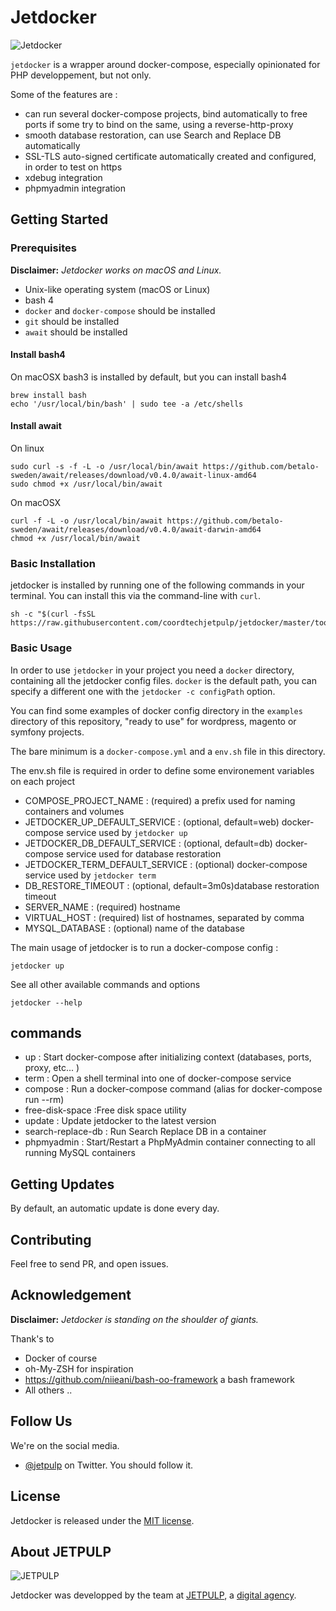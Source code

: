 Jetdocker
==============
![Jetdocker](https://raw.githubusercontent.com/docker/compose/master/logo.png "Docker Compose Logo")

`jetdocker` is a wrapper around docker-compose, especially opinionated for PHP developpement, but not only.

Some of the features are :
* can run several docker-compose projects, bind automatically to free ports if some try to bind on the same, using a reverse-http-proxy
* smooth database restoration, can use Search and Replace DB automatically
* SSL-TLS auto-signed certificate automatically created and configured, in order to test on https
* xdebug integration
* phpmyadmin integration

## Getting Started

### Prerequisites

__Disclaimer:__ _Jetdocker works on macOS and Linux._

* Unix-like operating system (macOS or Linux)
* bash 4
* `docker` and `docker-compose` should be installed
* `git` should be installed
* `await` should be installed

#### Install bash4

On macOSX bash3 is installed by default, but you can install bash4

```shell
brew install bash
echo '/usr/local/bin/bash' | sudo tee -a /etc/shells
```

#### Install await

On linux

```shell
sudo curl -s -f -L -o /usr/local/bin/await https://github.com/betalo-sweden/await/releases/download/v0.4.0/await-linux-amd64
sudo chmod +x /usr/local/bin/await
```

On macOSX
```shell
curl -f -L -o /usr/local/bin/await https://github.com/betalo-sweden/await/releases/download/v0.4.0/await-darwin-amd64
chmod +x /usr/local/bin/await
```

### Basic Installation

jetdocker is installed by running one of the following commands in your terminal. You can install this via the command-line with `curl`.

```shell
sh -c "$(curl -fsSL https://raw.githubusercontent.com/coordtechjetpulp/jetdocker/master/tools/install.sh)"
```


### Basic Usage

In order to use `jetdocker` in your project you need a `docker` directory, containing all the jetdocker config files.
`docker` is the default path, you can specify a different one with the `jetdocker -c configPath` option.

You can find some examples of docker config directory in the `examples` directory of this repository, "ready to use" for wordpress, magento or symfony projects.

The bare minimum is a `docker-compose.yml` and a `env.sh` file in this directory.

The env.sh file is required in order to define some environement variables on each project

* COMPOSE_PROJECT_NAME : (required) a prefix used for naming containers and volumes
* JETDOCKER_UP_DEFAULT_SERVICE : (optional, default=web) docker-compose service used by `jetdocker up`
* JETDOCKER_DB_DEFAULT_SERVICE : (optional, default=db) docker-compose service used for database restoration
* JETDOCKER_TERM_DEFAULT_SERVICE : (optional) docker-compose service used by `jetdocker term`
* DB_RESTORE_TIMEOUT : (optional, default=3m0s)database restoration timeout
* SERVER_NAME : (required) hostname
* VIRTUAL_HOST : (required) list of hostnames, separated by comma
* MYSQL_DATABASE : (optional) name of the database


The main usage of jetdocker is to run a docker-compose config :

```shell
jetdocker up
```

See all other available commands and options

```shell
jetdocker --help
```

## commands

* up : Start docker-compose after initializing context (databases, ports, proxy, etc... )
* term : Open a shell terminal into one of docker-compose service
* compose : Run a docker-compose command (alias for docker-compose run --rm)
* free-disk-space :Free disk space utility
* update : Update jetdocker to the latest version
* search-replace-db : Run Search Replace DB in a container
* phpmyadmin : Start/Restart a PhpMyAdmin container connecting to all running MySQL containers


## Getting Updates

By default, an automatic update is done every day.


## Contributing

Feel free to send PR, and open issues.

## Acknowledgement

__Disclaimer:__ _Jetdocker is standing on the shoulder of giants._

Thank's to
* Docker of course
* oh-My-ZSH for inspiration
* https://github.com/niieani/bash-oo-framework a bash framework
* All others ..

## Follow Us

We're on the social media.

* [@jetpulp](https://twitter.com/jetpulp) on Twitter. You should follow it.

## License

Jetdocker is released under the [MIT license](LICENSE.txt).

## About JETPULP

![JETPULP](https://blog.jetpulp.fr/wp-content/uploads/sites/2/2017/10/JETPULP_logo_alt_g__2.png)

Jetdocker was developped by the team at [JETPULP](https://www.jetpulp.fr/?utm_source=github), a [digital agency](https://www.jetpulp.fr/expertise/?utm_source=github).